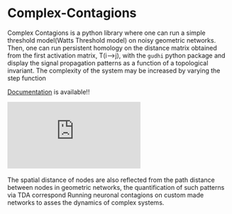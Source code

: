 # Complex-Contagions

Complex Contagions is a python library where one can run a simple threshold model(Watts Threshold model) on noisy geometric networks. Then, one can run persistent homology on the distance matrix obtained from the first activation matrix, T(i-->j), with the `gudhi` python package and display the signal propagation patterns as a function of a topological invariant. The complexity of the system may be increased by varying the step function

[Documentation](https://complex-contagions.readthedocs.io/en/latest/index.html) is available!!

![alt text](https://github.com/ulgenklc/Complex-Contagions/blob/master/Excitations_python/figures/fig1.pdf)

The spatial distance of nodes are also reflected from the path distance between nodes in geometric networks, the quantification of such patterns via TDA correspond
Running neuronal contagions on custom made networks to asses the dynamics of complex systems.



